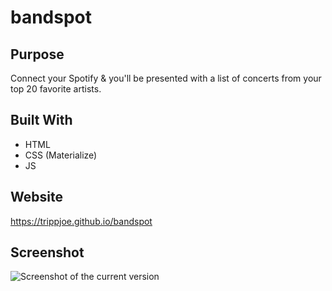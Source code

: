 # bandspot

## Purpose
Connect your Spotify & you'll be presented with a list of concerts from your top 20 favorite artists.

## Built With
* HTML
* CSS (Materialize)
* JS

## Website
https://trippjoe.github.io/bandspot

## Screenshot
![Screenshot of the current version](./assets/images/screenshot.png)
